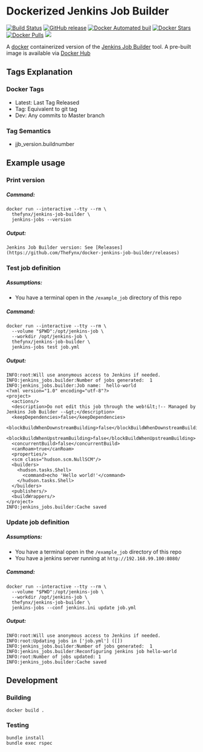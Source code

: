 # Dockerized Jenkins Job Builder
[![Build Status](https://travis-ci.org/TheFynx/docker-jenkins-job-builder.svg?branch=master)](https://travis-ci.org/TheFynx/docker-jenkins-job-builder) [![GitHub release](https://img.shields.io/github/release/TheFynx/docker-jenkins-job-builder.svg?maxAge=2592000)](https://github.com/TheFynx/docker-jenkins-job-builder/releases) [![Docker Automated buil](https://img.shields.io/docker/automated/thefynx/jenkins-job-builder.svg?maxAge=2592000)](https://hub.docker.com/r/thefynx/jenkins-job-builder/) [![Docker Stars](https://img.shields.io/docker/stars/thefynx/jenkins-job-builder.svg?maxAge=2592000)](https://hub.docker.com/r/thefynx/jenkins-job-builder/) [![Docker Pulls](https://img.shields.io/docker/pulls/thefynx/jenkins-job-builder.svg?maxAge=2592000)](https://hub.docker.com/r/thefynx/jenkins-job-builder/) [![](https://images.microbadger.com/badges/image/thefynx/jenkins-job-builder.svg)](https://microbadger.com/images/thefynx/jenkins-job-builder "Get your own image badge on microbadger.com")

A [docker](http://www.docker.com) containerized version of the [Jenkins Job Builder](https://github.com/openstack-infra/jenkins-job-builder) tool. A pre-built image is available via [Docker Hub](https://hub.docker.com/r/thefynx/jenkins-job-builder)

## Tags Explanation

### Docker Tags
* Latest: Last Tag Released
* Tag: Equivalent to git tag
* Dev: Any commits to Master branch

### Tag Semantics
* jjb_version.buildnumber

## Example usage

### Print version

##### Command:

```
docker run --interactive --tty --rm \
  thefynx/jenkins-job-builder \
  jenkins-jobs --version
```

##### Output:

```
Jenkins Job Builder version: See [Releases](https://github.com/TheFynx/docker-jenkins-job-builder/releases)
```

### Test job definition

##### Assumptions:

* You have a terminal open in the `/example_job` directory of this repo

##### Command:

```
docker run --interactive --tty --rm \
  --volume "$PWD":/opt/jenkins-job \
  --workdir /opt/jenkins-job \
  thefynx/jenkins-job-builder \
  jenkins-jobs test job.yml
```

##### Output:

```
INFO:root:Will use anonymous access to Jenkins if needed.
INFO:jenkins_jobs.builder:Number of jobs generated:  1
INFO:jenkins_jobs.builder:Job name:  hello-world
<?xml version="1.0" encoding="utf-8"?>
<project>
  <actions/>
  <description>Do not edit this job through the web!&lt;!-- Managed by Jenkins Job Builder --&gt;</description>
  <keepDependencies>false</keepDependencies>
  <blockBuildWhenDownstreamBuilding>false</blockBuildWhenDownstreamBuilding>
  <blockBuildWhenUpstreamBuilding>false</blockBuildWhenUpstreamBuilding>
  <concurrentBuild>false</concurrentBuild>
  <canRoam>true</canRoam>
  <properties/>
  <scm class="hudson.scm.NullSCM"/>
  <builders>
    <hudson.tasks.Shell>
      <command>echo 'Hello world!'</command>
    </hudson.tasks.Shell>
  </builders>
  <publishers/>
  <buildWrappers/>
</project>
INFO:jenkins_jobs.builder:Cache saved
```

### Update job definition

##### Assumptions:

* You have a terminal open in the `/example_job` directory of this repo
* You have a jenkins server running at `http://192.168.99.100:8080/`

##### Command:

```
docker run --interactive --tty --rm \
  --volume "$PWD":/opt/jenkins-job \
  --workdir /opt/jenkins-job \
  thefynx/jenkins-job-builder \
  jenkins-jobs --conf jenkins.ini update job.yml
```

##### Output:

```
INFO:root:Will use anonymous access to Jenkins if needed.
INFO:root:Updating jobs in ['job.yml'] ([])
INFO:jenkins_jobs.builder:Number of jobs generated:  1
INFO:jenkins_jobs.builder:Reconfiguring jenkins job hello-world
INFO:root:Number of jobs updated: 1
INFO:jenkins_jobs.builder:Cache saved
```

## Development

### Building

```
docker build .
```

### Testing

```
bundle install
bundle exec rspec
```
 